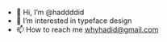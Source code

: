 - 👋 Hi, I’m @haddddid
- 👀 I’m interested in typeface design
- 📫 How to reach me whyhadid@gmail.com

<!---
haddddid/haddddid is a ✨ special ✨ repository because its `README.md` (this file) appears on your GitHub profile.
You can click the Preview link to take a look at your changes.
--->
